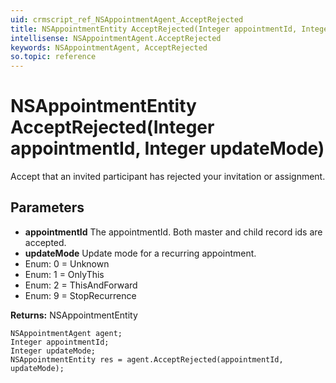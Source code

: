 ```yaml
---
uid: crmscript_ref_NSAppointmentAgent_AcceptRejected
title: NSAppointmentEntity AcceptRejected(Integer appointmentId, Integer updateMode)
intellisense: NSAppointmentAgent.AcceptRejected
keywords: NSAppointmentAgent, AcceptRejected
so.topic: reference
---
```


# NSAppointmentEntity AcceptRejected(Integer appointmentId, Integer updateMode)

Accept that an invited participant has rejected your invitation or assignment.

## Parameters

* **appointmentId** The appointmentId. Both master and child record ids are accepted.
* **updateMode** Update mode for a recurring appointment.
* Enum: 0 = Unknown 
* Enum: 1 = OnlyThis 
* Enum: 2 = ThisAndForward 
* Enum: 9 = StopRecurrence 

**Returns:** NSAppointmentEntity

```crmscript
NSAppointmentAgent agent;
Integer appointmentId;
Integer updateMode;
NSAppointmentEntity res = agent.AcceptRejected(appointmentId, updateMode);
```

